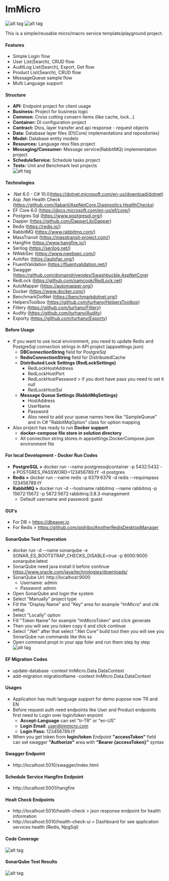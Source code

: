 #   **ImMicro**
![alt tag](https://img.shields.io/badge/Business%20Level%20Test%20Coverage-99%25-green)  ![alt tag](https://img.shields.io/badge/quality%20gate-passed-success)

This is a simple/reusable micro/macro service template/playground project.  

#### Features
- Simple Login flow
- User List(Search), CRUD flow
- AuditLog List(Search), Export, Get flow
- Product List(Search), CRUD flow
- MessageQueue sample flow
- Multi Language support

#### Structure
- **API:** Endpoint project for client usage  
- **Business:** Project for business logic        
- **Common:** Cross cutting consern items (like cache, lock...)   
- **Container:** DI configuration project   
- **Contract:** Dtos, layer transfer and api response - request objects   
- **Data:** Database layer files (Ef(Core) implementations and repositories)    
- **Model:** Database entity models   
- **Resources:** Language resx files project   
- **Messaging/Consumer:** Message service(RabbitMQ) implementation project
- **ScheduleService:** Schedule tasks project   
- **Tests:** Unit and Benchmark test projects   
![alt tag](Files/solutiondiagram.jpg)  

#### Technologies

* .Net 6.0 - C# 10.0(https://dotnet.microsoft.com/en-us/download/dotnet)
* Asp .Net Health Check (https://github.com/Xabaril/AspNetCore.Diagnostics.HealthChecks)  
* EF Core 6.0  (https://docs.microsoft.com/en-us/ef/core/)
* Postgres Sql (https://www.postgresql.org/)  
* Dapper (https://github.com/DapperLib/Dapper)
* Redis (https://redis.io/) 
* RabbitMQ (https://www.rabbitmq.com/)
* MassTransit (https://masstransit-project.com/)
* Hangfire (https://www.hangfire.io/)  
* Serilog (https://serilog.net/)  
* NWebSec (https://www.nwebsec.com/)  
* Autofac (https://autofac.org/)  
* FluentValidation (https://fluentvalidation.net/)  
* Swagger (https://github.com/domaindrivendev/Swashbuckle.AspNetCore)  
* RedLock (https://github.com/samcook/RedLock.net)  
* AutoMapper (https://automapper.org/)  
* Docker (https://www.docker.com/)
* BenchmarkDotNet (https://benchmarkdotnet.org/)
* HelpersToolbox (https://github.com/turhany/HelpersToolbox)
* Filtery (https://github.com/turhany/Filtery)
* Audity (https://github.com/turhany/Audity)
* Exporty (https://github.com/turhany/Exporty)

#### Before Usage
* If you want to use local environment, you need to update Redis and PostgreSql connection strings in API project  (appsettings.json)    
    * **DBConnectionString** field for PostgreSql
    * **RedisConnectionString** field for DistributedCache
    * **Distributed Lock Settings (RedLockSettings)**
        * RedLockHostAddress
        * RedLockHostPort
        * RedLockHostPassword > if you dont have pass you need to set it null
        * RedLockHostSsl  
    * **Message Queue Settings (RabbitMqSettings)**
        * HostAddress
        * UserName
        * Password
        * Also need to add your queue names here like "SampleQueue" and in C# "RabbitMqOption" class for option mapping
* Also project has ready to run **Docker support**
    * **docker-compose file store in solution directory**
    * All connection string stores in appsettings.DockerCompose.json environment file

#### For local Development - Docker Run Codes
* **PostgreSQL >**  docker run --name postgressqlcontainer -p 5432:5432 -e POSTGRES_PASSWORD=123456789.tY -d postgres
* **Redis >** docker run --name redis -p 6379:6379 -d redis --requirepass 123456789.tY
* **RabbitMQ >** docker run -d --hostname rabbitmq --name rabbitmq -p 15672:15672 -p 5672:5672 rabbitmq:3.8.3-management 
    * Default username and password: guest

#### GUI's
* For DB > https://dbeaver.io
* For Redis > https://github.com/qishibo/AnotherRedisDesktopManager

#### SonarQube Test Preperation
* docker run -d --name sonarqube -e SONAR_ES_BOOTSTRAP_CHECKS_DISABLE=true -p 9000:9000 sonarqube:latest
* SonarQube need java install it before continue https://www.oracle.com/java/technologies/downloads/
* SonarQube Url: http://localhost:9000 
    * Username: admin
    * Password: admin
* Open SonarQube and login the system
* Select "Manually" project type
* Fill the "Display Name" and "Key" area for example "ImMicro" and clik setup
* Select "Locally" option
* Fill "Token Name" for example "ImMicroToken" and click generate
* Then you will see you token copy it and click continue
* Select ".Net" after that select ".Net Core" build tool then you will see you SonarQube run commands like this ss
* Open command propt in your app foler and run them step by step
![alt tag](Files/sonarqubeflow.jpg)  

#### EF Migration Codes
* update-database -context ImMicro.Data.DataContext
* add-migration migrationName -context ImMicro.Data.DataContext

#### Usages
* Application has multi language support for demo pupose now TR and EN
* Before request auth need endpoints like User and Product endpoints first need to Login over login/token enpoint
    * **Accept-Language** can set "tr-TR" or "en-US"
    * **Login Email:** user@immicro.com
    * **Login Pass:** 123456789.tY
* When you get token from **login/token** Endpoint **"accessToken"** field can set swagger **"Authorize"** area with **"Bearer {accessToken}"** syntax

#### Swagger Endpoint   
* http://localhost:5010/swagger/index.html

#### Schedule Service Hangfire Endpoint   
* http://localhost:5001/hangfire

#### Healt Check Endpoints   
* http://localhost:5010/health-check    > json response endpoint for health information
* http://localhost:5010/health-check-ui > Dashboard for see application services health (Redis, NpgSql)    

#### Code Coverage
![alt tag](Files/testcovarage.jpg)  

#### SonarQube Test Results
![alt tag](Files/sonarquberesult.jpg)  


